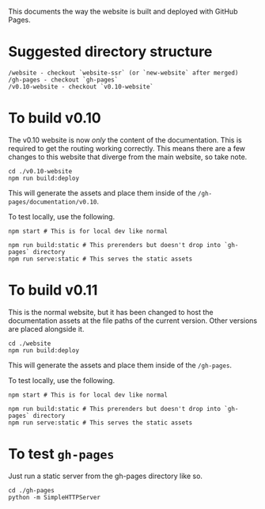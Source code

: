 This documents the way the website is built and deployed with GitHub Pages.

# Suggested directory structure

```
/website - checkout `website-ssr` (or `new-website` after merged)
/gh-pages - checkout `gh-pages`
/v0.10-website - checkout `v0.10-website`
```

# To build v0.10

The v0.10 website is now _only_ the content of the documentation. This is required to get the routing working correctly. This means there are a few changes to this website that diverge from the main website, so take note.

```
cd ./v0.10-website
npm run build:deploy
```

This will generate the assets and place them inside of the `/gh-pages/documentation/v0.10`.

To test locally, use the following.

```
npm start # This is for local dev like normal

npm run build:static # This prerenders but doesn't drop into `gh-pages` directory
npm run serve:static # This serves the static assets
```

# To build v0.11

This is the normal website, but it has been changed to host the documentation assets at the file paths of the current version. Other versions are placed alongside it.

```
cd ./website
npm run build:deploy
```

This will generate the assets and place them inside of the `/gh-pages`.

To test locally, use the following.

```
npm start # This is for local dev like normal

npm run build:static # This prerenders but doesn't drop into `gh-pages` directory
npm run serve:static # This serves the static assets
```

# To test `gh-pages`

Just run a static server from the gh-pages directory like so.

```
cd ./gh-pages
python -m SimpleHTTPServer
```
